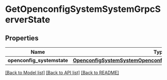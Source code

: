 # GetOpenconfigSystemSystemGrpcServerState

## Properties
Name | Type | Description | Notes
------------ | ------------- | ------------- | -------------
**openconfig_systemstate** | [**OpenconfigSystemSystemOpenconfigsystemsystemGrpcserverConfig**](OpenconfigSystemSystemOpenconfigsystemsystemGrpcserverConfig.md) |  | [optional] 

[[Back to Model list]](../README.md#documentation-for-models) [[Back to API list]](../README.md#documentation-for-api-endpoints) [[Back to README]](../README.md)


